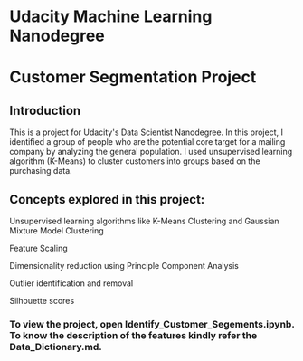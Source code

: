 # Udacity Machine Learning Nanodegree 
# Customer Segmentation Project

## Introduction

This is a project for Udacity's Data Scientist Nanodegree. In this project, I identified a group of people who are the potential core target for a mailing company by analyzing the general population. 
 I used unsupervised learning algorithm (K-Means) to cluster customers into groups based on the purchasing data.

## Concepts explored in this project:

Unsupervised learning algorithms like K-Means Clustering and Gaussian Mixture Model Clustering

Feature Scaling

Dimensionality reduction using Principle Component Analysis

Outlier identification and removal

Silhouette scores

### To view the project, open Identify_Customer_Segements.ipynb. To know the description of the features kindly refer the Data_Dictionary.md.

